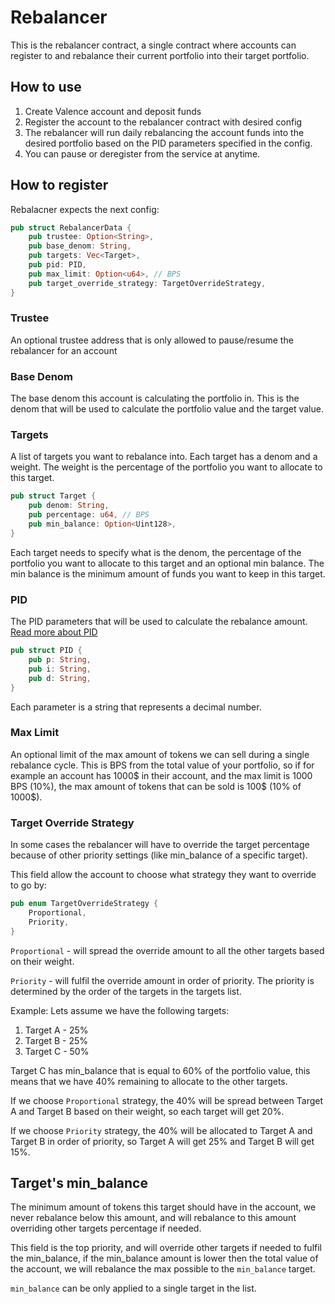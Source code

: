 # Rebalancer

This is the rebalancer contract, a single contract where accounts can register to and rebalance their current portfolio into their target portfolio.

## How to use

1. Create Valence account and deposit funds
2. Register the account to the rebalancer contract with desired config
3. The rebalancer will run daily rebalancing the account funds into the desired portfolio based on the PID parameters specified in the config.
4. You can pause or deregister from the service at anytime.

## How to register

Rebalacner expects the next config:

```rust
pub struct RebalancerData {
    pub trustee: Option<String>,
    pub base_denom: String,
    pub targets: Vec<Target>,
    pub pid: PID,
    pub max_limit: Option<u64>, // BPS
    pub target_override_strategy: TargetOverrideStrategy,
}
```

### Trustee
An optional trustee address that is only allowed to pause/resume the rebalancer for an account

### Base Denom
The base denom this account is calculating the portfolio in. This is the denom that will be used to calculate the portfolio value and the target value.

### Targets
A list of targets you want to rebalance into. Each target has a denom and a weight. The weight is the percentage of the portfolio you want to allocate to this target.

```rust
pub struct Target {
    pub denom: String,
    pub percentage: u64, // BPS
    pub min_balance: Option<Uint128>,
}
```
Each target needs to specify what is the denom, the percentage of the portfolio you want to allocate to this target and an optional min balance. The min balance is the minimum amount of funds you want to keep in this target.

### PID
The PID parameters that will be used to calculate the rebalance amount. [Read more about PID](https://en.wikipedia.org/wiki/Proportional%E2%80%93integral%E2%80%93derivative_controller)

```rust
pub struct PID {
    pub p: String,
    pub i: String,
    pub d: String,
}
```
Each parameter is a string that represents a decimal number.

### Max Limit
An optional limit of the max amount of tokens we can sell during a single rebalance cycle.
This is BPS from the total value of your portfolio, so if for example an account has 1000$ in their account, and the max limit is 1000 BPS (10%), the max amount of tokens that can be sold is 100$ (10% of 1000$).

### Target Override Strategy
In some cases the rebalancer will have to override the target percentage because of other priority settings (like min_balance of a specific target).

This field allow the account to choose what strategy they want to override to go by:

```rust
pub enum TargetOverrideStrategy {
    Proportional,
    Priority,
}
```

`Proportional` - will spread the override amount to all the other targets based on their weight.

`Priority` - will fulfil the override amount in order of priority. The priority is determined by the order of the targets in the targets list.

Example: Lets assume we have the following targets:
1. Target A - 25%
2. Target B - 25%
3. Target C - 50%

Target C has min_balance that is equal to 60% of the portfolio value, this means that we have 40% remaining to allocate to the other targets.

If we choose `Proportional` strategy, the 40% will be spread between Target A and Target B based on their weight, so each target will get 20%.

If we choose `Priority` strategy, the 40% will be allocated to Target A and Target B in order of priority, so Target A will get 25% and Target B will get 15%.

## Target's min_balance
The minimum amount of tokens this target should have in the account, we never rebalance below this amount, and will rebalance to this amount overriding other targets percentage if needed.

This field is the top priority, and will override other targets if needed to fulfil the min_balance, if the min_balance amount is lower then the total value of the account, we will rebalance the max possible to the `min_balance` target.

`min_balance` can be only applied to a single target in the list.
